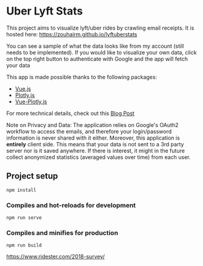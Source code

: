 # Uber Lyft Stats

This project aims to visualize lyft/uber rides by crawling email receipts.
It is hosted here: https://zouhairm.github.io/lyftuberstats


You can see a sample of what the data looks like from my account (still needs to be implemented). If you would like to visualize your own data, click on the top right button to authenticate with Google and the app will fetch your data

This app is made possible thanks to the following packages:
* [Vue.js](https://github.com/vuejs/awesome-vue)
* [Plotly.js](https://plot.ly/javascript)
* [Vue-Plotly.js](https://david-desmaisons.github.io/vue-plotly)

 
For more technical details, check out this [Blog Post](https://zouhairm.github.io/lyftuber)

Note on Privacy and Data: The application relies on Google's OAuth2 workflow to access the emails, and therefore your login/password information is never shared with it either. Moreover, this application is **entirely** client side. This means that your data is not sent to a 3rd party server nor is it saved anywhere. If there is interest, it might in the future collect anonymized statistics (averaged values over time) from each user.

## Project setup
```
npm install
```
### Compiles and hot-reloads for development
```
npm run serve
```
### Compiles and minifies for production
```
npm run build
```

https://www.ridester.com/2018-survey/